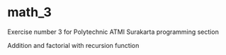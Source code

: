 # math_3
Exercise number 3 for Polytechnic ATMI Surakarta programming section

Addition and factorial with recursion function
